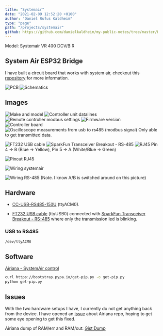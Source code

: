 ```yaml
---
title: "Systemair"
date: "2021-02-09 12:52:20 +0100"
author: "Daniel Rufus Kaldheim"
type: "page"
path: "/projects/systemair"
github: https://github.com/danielkaldheim/my-public-notes/tree/master/Projects/Systemair
---
```



Model: Systemair  VR 400 DCV/B R

## System Air ESP32 Bridge

I have built a circuit board that works with system air, checkout this [repository](https://github.com/danielkaldheim/systemair-esp32-bridge) for more information.

![PCB](../../images/projects/systemair/images/System%20Air.png)
![Schematics](../../images/projects/systemair/images/Schematic.png)

## Images

![Make and model](../../images/projects/systemair/images/IMG_3640.jpeg)
![Controller unit datalines](../../images/projects/systemair/images/IMG_1649.jpeg)
![Remote controller modbus settings](../../images/projects/systemair/images/IMG_3642.jpeg)
![Firmware version](../../images/projects/systemair/images/IMG_3649.jpeg)
![Controller board](../../images/projects/systemair/images/IMG_3644.jpeg)
![Oscilloscope measurements from usb to rs485 (modbus signal)](../../images/projects/systemair/images/IMG_3641.jpeg)
Only able to get transmitted data.

![FT232 USB cable](../../images/projects/systemair/images/IMG_3645.jpeg)
![SparkFun Transceiver Breakout - RS-485](../../images/projects/systemair/images/IMG_3646.jpeg)
![RJ45](../../images/projects/systemair/images/IMG_3647.jpeg)
Pin 4 -> B (Blue -> Yellow), Pin 5 -> A (White/Blue -> Green)

![Pinout RJ45](../../images/projects/systemair/images/RJ-45-Pinout-T-568B-pin-diagram.jpg)

![Wiring systemair](../../images/projects/systemair/images/wiring-systemair.png)

![Wiring RS-485](../../images/projects/systemair/images/IMG_3648.jpeg)
 (Note. I know A/B is switched around on this picture)

## Hardware

- [CC-USB-RS485-150U](https://www.ebay.com/itm/CC-USB-RS485-150U-EN-MPPT-Solar-Epsolar-Connected-To-PC-Communication-Cable-AM/253067353581?_trkparms=aid%3D111001%26algo%3DREC.SEED%26ao%3D1%26asc%3D20160908105057%26meid%3Dce8491f1276c43d089a89956ae6cabd5%26pid%3D100675%26rk%3D1%26rkt%3D15%26mehot%3Dnone%26sd%3D253067353581%26itm%3D253067353581%26pmt%3D0%26noa%3D1%26pg%3D2380057%26brand%3DUnbranded&_trksid=p2380057.c100675.m4236&_trkparms=pageci%3Af5d08b4f-e244-11ea-b6e6-74dbd1801c92%7Cparentrq%3A07db31991740aa465e7df92ffffff9aa%7Ciid%3A1) (ttyACM0).

- [FT232 USB cable](https://cdn-shop.adafruit.com/datasheets/FT232_Model.pdf) (ttyUSB0) connected with [SparkFun Transceiver Breakout - RS-485](https://www.sparkfun.com/products/10124) where only the transmission led is blinking.

### USB to RS485

```bash
/dev/ttyACM0
```

## Software

[Airiana - SystemAir control](https://github.com/BeamCtrl/Airiana)

```bash
curl https://bootstrap.pypa.io/get-pip.py -o get-pip.py
python get-pip.py
```

## Issues

With the two hardware setups I have, I currently do not get anything back from the device. I have opened an [issue](https://github.com/BeamCtrl/Airiana/issues/10) about Airiana repo, hoping to get some eye opening to get this fixed.

Airiana dump of RAM/err and RAM/out:
[Gist Dump](https://gist.github.com/danielkaldheim/cca07903f6734031c1fda6edd6703354)
